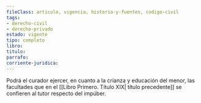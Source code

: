 ```yaml
---
fileClass: articulo, vigencia, historia-y-fuentes, codigo-civil
tags:
- derecho-civil
- derecho-privado
estado: vigente
tipo: completo
libro:
titulo:
parrafo:
corriente-juridica:
---
```

Podrá el curador ejercer, en cuanto a la crianza y educación del menor, las facultades que en el [[Libro Primero. Título XIX| título precedente]] se confieren al tutor respecto del impúber.